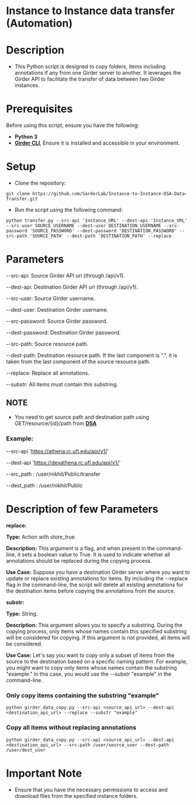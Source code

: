 # Instance to Instance data transfer (Automation)

# Description

- This Python script is designed to copy folders, items including annotations if any from one Girder server to another. It leverages the Girder API to facilitate the transfer of data between two Girder instances.


# Prerequisites
Before using this script, ensure you have the following:
- __Python 3__
- [__Girder CLI__](https://girder.readthedocs.io/en/latest/python-client.html), Ensure it is installed and accessible in your environment.


# Setup
- Clone the repository:

```
git clone https://github.com/SarderLab/Instance-to-Instance-DSA-Data-Transfer.git
```


- Run the script using the following command:

```
python transfer.py --src-api 'Instance_URL' --dest-api 'Instance_URL' --src-user SOURCE_USERNAME --dest-user DESTINATION_USERNAME --src-password 'SOURCE_PASSWORD' --dest-password 'DESTINATION_PASSWORD' --src-path 'SOURCE_PATH' --dest-path 'DESTINATION_PATH' --replace

```

# Parameters
--src-api: Source Girder API url (through /api/v1).

--dest-api: Destination Girder API url (through /api/v1).

--src-user: Source Girder username.

--dest-user: Destination Girder username.

--src-password: Source Girder password.

--dest-password: Destination Girder password.

--src-path: Source resource path.

--dest-path: Destination resource path. If the last component is ".", it is taken from the last component of the source resource path.

--replace: Replace all annotations.

--substr: All items must contain this substring.

## NOTE
- You need to get source path and destination path  using GET/resource/{id}/path from [__DSA__](https://athena.rc.ufl.edu/api/v1#/resource/resource_path_id_path)

### Example:
--src-api 'https://athena.rc.ufl.edu/api/v1/'

--dest-api 'https://devathena.rc.ufl.edu/api/v1/'

--src_path : /user/nikhil/Public/transfer

--dest_path : /user/nikhil/Public

# Description of few Parameters
__replace:__


__Type:__ Action with store_true.

__Description:__ This argument is a flag, and when present in the command-line, it sets a boolean value to True. It is used to indicate whether all annotations should be replaced during the copying process.

__Use Case:__ Suppose you have a destination Girder server where you want to update or replace existing annotations for items. By including the --replace flag in the command-line, the script will delete all existing annotations for the destination items before copying the annotations from the source.

__substr:__

__Type:__ String.

__Description:__ This argument allows you to specify a substring. During the copying process, only items whose names contain this specified substring will be considered for copying. If this argument is not provided, all items will be considered.

__Use Case:__ Let's say you want to copy only a subset of items from the source to the destination based on a specific naming pattern. For example, you might want to copy only items whose names contain the substring "example." In this case, you would use the --substr "example" in the command-line.

### Only copy items containing the substring "example"

```
python girder_data_copy.py --src-api <source_api_url> --dest-api <destination_api_url> --replace --substr "example"
```

### Copy all items without replacing annotations

```
python girder_data_copy.py --src-api <source_api_url> --dest-api <destination_api_url> --src-path /user/source_user --dest-path /user/dest_user
```

# Important Note
- Ensure that you have the necessary permissions to access and download files from the specified instance folders.


